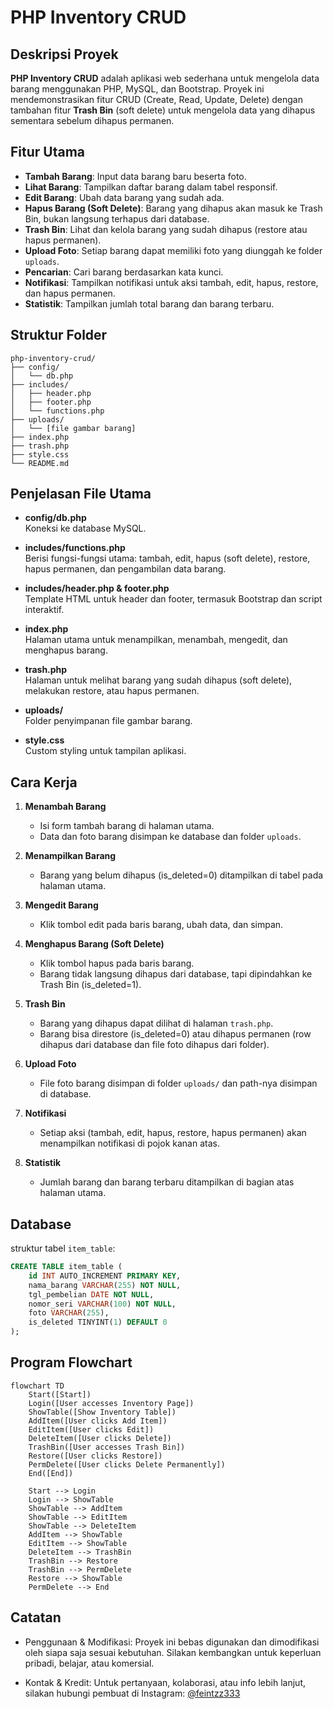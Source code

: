 # PHP Inventory CRUD

## Deskripsi Proyek

**PHP Inventory CRUD** adalah aplikasi web sederhana untuk mengelola data barang menggunakan PHP, MySQL, dan Bootstrap. Proyek ini mendemonstrasikan fitur CRUD (Create, Read, Update, Delete) dengan tambahan fitur **Trash Bin** (soft delete) untuk mengelola data yang dihapus sementara sebelum dihapus permanen.

## Fitur Utama

- **Tambah Barang**: Input data barang baru beserta foto.
- **Lihat Barang**: Tampilkan daftar barang dalam tabel responsif.
- **Edit Barang**: Ubah data barang yang sudah ada.
- **Hapus Barang (Soft Delete)**: Barang yang dihapus akan masuk ke Trash Bin, bukan langsung terhapus dari database.
- **Trash Bin**: Lihat dan kelola barang yang sudah dihapus (restore atau hapus permanen).
- **Upload Foto**: Setiap barang dapat memiliki foto yang diunggah ke folder `uploads`.
- **Pencarian**: Cari barang berdasarkan kata kunci.
- **Notifikasi**: Tampilkan notifikasi untuk aksi tambah, edit, hapus, restore, dan hapus permanen.
- **Statistik**: Tampilkan jumlah total barang dan barang terbaru.

## Struktur Folder

```
php-inventory-crud/
├── config/
│   └── db.php
├── includes/
│   ├── header.php
│   ├── footer.php
│   └── functions.php
├── uploads/
│   └── [file gambar barang]
├── index.php
├── trash.php
├── style.css
└── README.md
```

## Penjelasan File Utama

- **config/db.php**  
  Koneksi ke database MySQL.

- **includes/functions.php**  
  Berisi fungsi-fungsi utama: tambah, edit, hapus (soft delete), restore, hapus permanen, dan pengambilan data barang.

- **includes/header.php & footer.php**  
  Template HTML untuk header dan footer, termasuk Bootstrap dan script interaktif.

- **index.php**  
  Halaman utama untuk menampilkan, menambah, mengedit, dan menghapus barang.

- **trash.php**  
  Halaman untuk melihat barang yang sudah dihapus (soft delete), melakukan restore, atau hapus permanen.

- **uploads/**  
  Folder penyimpanan file gambar barang.

- **style.css**  
  Custom styling untuk tampilan aplikasi.

## Cara Kerja

1. **Menambah Barang**

   - Isi form tambah barang di halaman utama.
   - Data dan foto barang disimpan ke database dan folder `uploads`.

2. **Menampilkan Barang**

   - Barang yang belum dihapus (is_deleted=0) ditampilkan di tabel pada halaman utama.

3. **Mengedit Barang**

   - Klik tombol edit pada baris barang, ubah data, dan simpan.

4. **Menghapus Barang (Soft Delete)**

   - Klik tombol hapus pada baris barang.
   - Barang tidak langsung dihapus dari database, tapi dipindahkan ke Trash Bin (is_deleted=1).

5. **Trash Bin**

   - Barang yang dihapus dapat dilihat di halaman `trash.php`.
   - Barang bisa direstore (is_deleted=0) atau dihapus permanen (row dihapus dari database dan file foto dihapus dari folder).

6. **Upload Foto**

   - File foto barang disimpan di folder `uploads/` dan path-nya disimpan di database.

7. **Notifikasi**

   - Setiap aksi (tambah, edit, hapus, restore, hapus permanen) akan menampilkan notifikasi di pojok kanan atas.

8. **Statistik**
   - Jumlah barang dan barang terbaru ditampilkan di bagian atas halaman utama.

## Database

struktur tabel `item_table`:

```sql
CREATE TABLE item_table (
    id INT AUTO_INCREMENT PRIMARY KEY,
    nama_barang VARCHAR(255) NOT NULL,
    tgl_pembelian DATE NOT NULL,
    nomor_seri VARCHAR(100) NOT NULL,
    foto VARCHAR(255),
    is_deleted TINYINT(1) DEFAULT 0
);
```

## Program Flowchart

```mermaid
flowchart TD
    Start([Start])
    Login([User accesses Inventory Page])
    ShowTable([Show Inventory Table])
    AddItem([User clicks Add Item])
    EditItem([User clicks Edit])
    DeleteItem([User clicks Delete])
    TrashBin([User accesses Trash Bin])
    Restore([User clicks Restore])
    PermDelete([User clicks Delete Permanently])
    End([End])

    Start --> Login
    Login --> ShowTable
    ShowTable --> AddItem
    ShowTable --> EditItem
    ShowTable --> DeleteItem
    AddItem --> ShowTable
    EditItem --> ShowTable
    DeleteItem --> TrashBin
    TrashBin --> Restore
    TrashBin --> PermDelete
    Restore --> ShowTable
    PermDelete --> End
```

## Catatan

- Penggunaan & Modifikasi: Proyek ini bebas digunakan dan dimodifikasi oleh siapa saja sesuai kebutuhan. Silakan kembangkan untuk keperluan pribadi, belajar, atau komersial.

- Kontak & Kredit: Untuk pertanyaan, kolaborasi, atau info lebih lanjut, silakan hubungi pembuat di Instagram: [@feintzz333](https://instagram.com/feintzz333)


